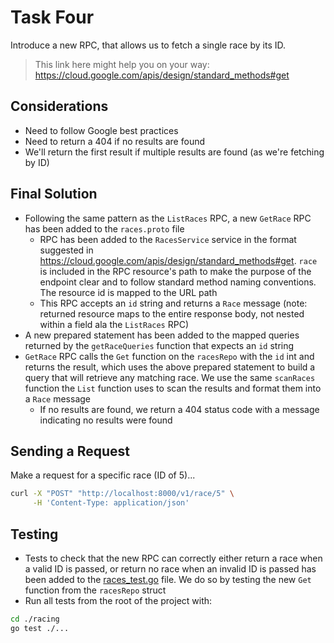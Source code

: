 # Task Four
Introduce a new RPC, that allows us to fetch a single race by its ID.
> This link here might help you on your way: https://cloud.google.com/apis/design/standard_methods#get

## Considerations
- Need to follow Google best practices
- Need to return a 404 if no results are found
- We'll return the first result if multiple results are found (as we're fetching by ID)

## Final Solution
- Following the same pattern as the `ListRaces` RPC, a new `GetRace` RPC has been added to the `races.proto` file
  - RPC has been added to the `RacesService` service in the format suggested in https://cloud.google.com/apis/design/standard_methods#get. `race` is included in the RPC resource's path to make the purpose of the endpoint clear and to follow standard method naming conventions. The resource id is mapped to the URL path
  - This RPC accepts an `id` string and returns a `Race` message (note: returned resource maps to the entire response body, not nested within a field ala the `ListRaces` RPC)
- A new prepared statement has been added to the mapped queries returned by the `getRaceQueries` function that expects an `id` string
- `GetRace` RPC calls the `Get` function on the `racesRepo` with the `id` int and returns the result, which uses the above prepared statement to build a query that will retrieve any matching race. We use the same `scanRaces` function the `List` function uses to scan the results and format them into a `Race` message
  - If no results are found, we return a 404 status code with a message indicating no results were found

## Sending a Request
Make a request for a specific race (ID of 5)...

```bash
curl -X "POST" "http://localhost:8000/v1/race/5" \
     -H 'Content-Type: application/json'
```

## Testing
- Tests to check that the new RPC can correctly either return a race when a valid ID is passed, or return no race when an invalid ID is passed has been added to the [races_test.go](racing/db/races_test.go) file. We do so by testing the new `Get` function from the `racesRepo` struct
- Run all tests from the root of the project with:
```bash 
cd ./racing
go test ./...
```